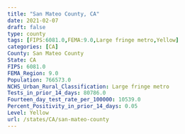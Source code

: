 ```yaml
---
title: "San Mateo County, CA"
date: 2021-02-07
draft: false
type: county
tags: [FIPS:6081.0,FEMA:9.0,Large fringe metro,Yellow]
categories: [CA]
County: San Mateo County
State: CA
FIPS: 6081.0
FEMA_Region: 9.0
Population: 766573.0
NCHS_Urban_Rural_Classification: Large fringe metro
Tests_in_prior_14_days: 80786.0
Fourteen_day_test_rate_per_100000: 10539.0
Percent_Positivity_in_prior_14_days: 0.05
Level: Yellow
url: /states/CA/san-mateo-county
---
```



